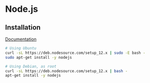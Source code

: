 # Node.js

## Installation

[Documentation](https://github.com/nodesource/distributions/blob/master/README.md#debinstall)

```bash
# Using Ubuntu
curl -sL https://deb.nodesource.com/setup_12.x | sudo -E bash -
sudo apt-get install -y nodejs

# Using Debian, as root
curl -sL https://deb.nodesource.com/setup_12.x | bash -
apt-get install -y nodejs
```